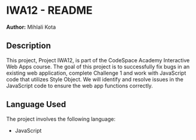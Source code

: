 # IWA12 - README

**Author:** Mihlali Kota

## Description

This project, Project IWA12, is part of the CodeSpace Academy Interactive Web Apps course. The goal of this project is to successfully fix bugs in an existing web application, complete Challenge 1 and work with JavaScript code that utilizes Style Object. We will identify and resolve issues in the JavaScript code to ensure the web app functions correctly.

## Language Used

The project involves the following language:

- JavaScript
